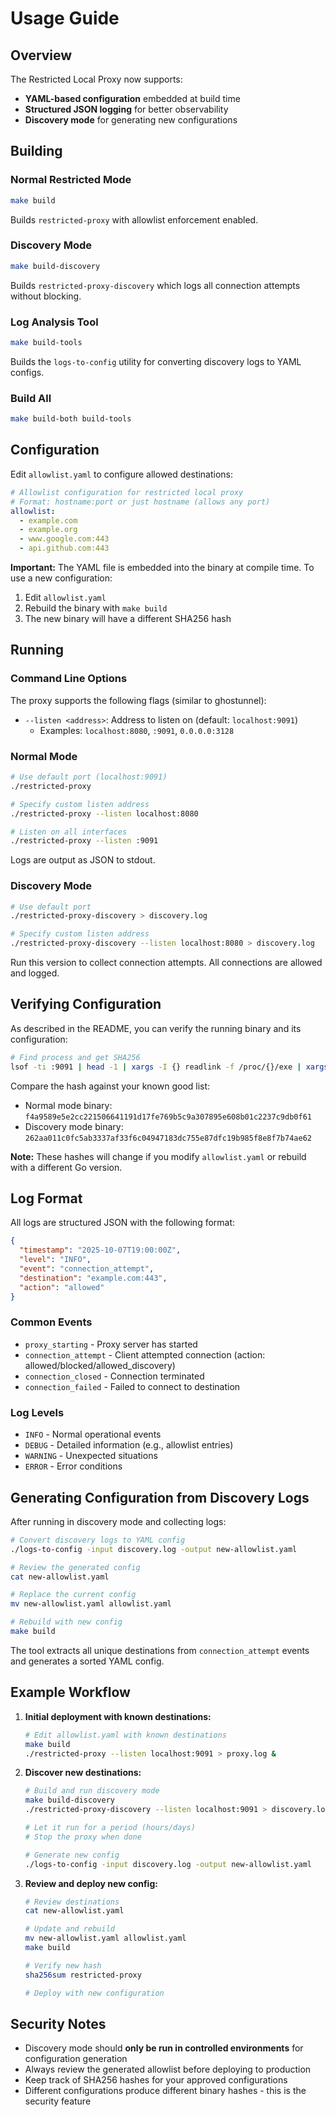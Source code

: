 # Usage Guide

## Overview

The Restricted Local Proxy now supports:
- **YAML-based configuration** embedded at build time
- **Structured JSON logging** for better observability
- **Discovery mode** for generating new configurations

## Building

### Normal Restricted Mode
```bash
make build
```
Builds `restricted-proxy` with allowlist enforcement enabled.

### Discovery Mode
```bash
make build-discovery
```
Builds `restricted-proxy-discovery` which logs all connection attempts without blocking.

### Log Analysis Tool
```bash
make build-tools
```
Builds the `logs-to-config` utility for converting discovery logs to YAML configs.

### Build All
```bash
make build-both build-tools
```

## Configuration

Edit `allowlist.yaml` to configure allowed destinations:

```yaml
# Allowlist configuration for restricted local proxy
# Format: hostname:port or just hostname (allows any port)
allowlist:
  - example.com
  - example.org
  - www.google.com:443
  - api.github.com:443
```

**Important:** The YAML file is embedded into the binary at compile time. To use a new configuration:
1. Edit `allowlist.yaml`
2. Rebuild the binary with `make build`
3. The new binary will have a different SHA256 hash

## Running

### Command Line Options

The proxy supports the following flags (similar to ghostunnel):

- `--listen <address>`: Address to listen on (default: `localhost:9091`)
  - Examples: `localhost:8080`, `:9091`, `0.0.0.0:3128`

### Normal Mode
```bash
# Use default port (localhost:9091)
./restricted-proxy

# Specify custom listen address
./restricted-proxy --listen localhost:8080

# Listen on all interfaces
./restricted-proxy --listen :9091
```
Logs are output as JSON to stdout.

### Discovery Mode
```bash
# Use default port
./restricted-proxy-discovery > discovery.log

# Specify custom listen address
./restricted-proxy-discovery --listen localhost:8080 > discovery.log
```
Run this version to collect connection attempts. All connections are allowed and logged.

## Verifying Configuration

As described in the README, you can verify the running binary and its configuration:

```bash
# Find process and get SHA256
lsof -ti :9091 | head -1 | xargs -I {} readlink -f /proc/{}/exe | xargs sha256sum
```

Compare the hash against your known good list:
- Normal mode binary: `f4a9589e5e2cc221506641191d17fe769b5c9a307895e608b01c2237c9db0f61`
- Discovery mode binary: `262aa011c0fc5ab3337af33f6c04947183dc755e87dfc19b985f8e8f7b74ae62`

**Note:** These hashes will change if you modify `allowlist.yaml` or rebuild with a different Go version.

## Log Format

All logs are structured JSON with the following format:

```json
{
  "timestamp": "2025-10-07T19:00:00Z",
  "level": "INFO",
  "event": "connection_attempt",
  "destination": "example.com:443",
  "action": "allowed"
}
```

### Common Events

- `proxy_starting` - Proxy server has started
- `connection_attempt` - Client attempted connection (action: allowed/blocked/allowed_discovery)
- `connection_closed` - Connection terminated
- `connection_failed` - Failed to connect to destination

### Log Levels

- `INFO` - Normal operational events
- `DEBUG` - Detailed information (e.g., allowlist entries)
- `WARNING` - Unexpected situations
- `ERROR` - Error conditions

## Generating Configuration from Discovery Logs

After running in discovery mode and collecting logs:

```bash
# Convert discovery logs to YAML config
./logs-to-config -input discovery.log -output new-allowlist.yaml

# Review the generated config
cat new-allowlist.yaml

# Replace the current config
mv new-allowlist.yaml allowlist.yaml

# Rebuild with new config
make build
```

The tool extracts all unique destinations from `connection_attempt` events and generates a sorted YAML config.

## Example Workflow

1. **Initial deployment with known destinations:**
   ```bash
   # Edit allowlist.yaml with known destinations
   make build
   ./restricted-proxy --listen localhost:9091 > proxy.log &
   ```

2. **Discover new destinations:**
   ```bash
   # Build and run discovery mode
   make build-discovery
   ./restricted-proxy-discovery --listen localhost:9091 > discovery.log &

   # Let it run for a period (hours/days)
   # Stop the proxy when done

   # Generate new config
   ./logs-to-config -input discovery.log -output new-allowlist.yaml
   ```

3. **Review and deploy new config:**
   ```bash
   # Review destinations
   cat new-allowlist.yaml

   # Update and rebuild
   mv new-allowlist.yaml allowlist.yaml
   make build

   # Verify new hash
   sha256sum restricted-proxy

   # Deploy with new configuration
   ```

## Security Notes

- Discovery mode should **only be run in controlled environments** for configuration generation
- Always review the generated allowlist before deploying to production
- Keep track of SHA256 hashes for your approved configurations
- Different configurations produce different binary hashes - this is the security feature
